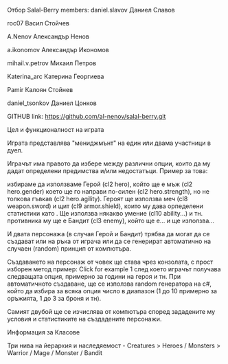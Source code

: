 Отбор Salal-Berry
members:
daniel.slavov
Даниел Славов

roc07
Васил Стойчев

A.Nenov
Александър Ненов

a.ikonomov
Александър Икономов

mihail.v.petrov
Михаил Петров

Katerina_arc
Катерина Георгиева

Pamir
Калоян Стойнев

daniel_tsonkov
Даниел Цонков

GITHUB link:
https://github.com/al-nenov/salal-berry.git

Цел и функционалност на играта

Играта представлява "мениджмънт" на един или двама участници в дуел.

Играчът има правото да избере между различни опции, които да му дадат определени предимства и/или недостатъци. Пример за това:

избираме да използваме Герой (cl2 hero), който ще е мъж (cl2 hero.gender) което ще го направи по-силен (cl2 hero.strength), но не толкова гъвкав (cl2 hero.agility). Героят ще използва меч (cl8 weapon.sword) и щит (cl9 armor.shield), които му дава орпеделени статистики като . Ще използва някакво умение (cl10 ability...) и тн. противника му ще е Бандит (cl3 enemy), който ще е... и ще използва...

И двата персонажа (в случая Герой и Бандит) трябва да могат да се създават или на ръка от играча или да се генерират автоматично на случаен (random) принцип от компютъра.

Създаването на персонаж от човек ще става чрез конзолата, с прост изборен метод пример: Click for example 1 след което играчът получава следващата опция, примерно за години на героя и тн. При автоматичното създаване, ще се използва random генератора на c#, който да избира за всяка опция число в диапазон (1 до 10 примерно за оръжията, 1 до 3 за броня и тн).

Самият двубой ще се изчислява от компютъра според зададените му условия и статистиките на създадените персонажи.

Информация за Класове

Три нива на йерархия и наследяемост - Creatures > Heroes / Monsters > Warrior / Mage / Monster / Bandit













